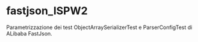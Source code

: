 # fastjson_ISPW2
Parametrizzazione dei test ObjectArraySerializerTest e ParserConfigTest di ALibaba FastJson.
